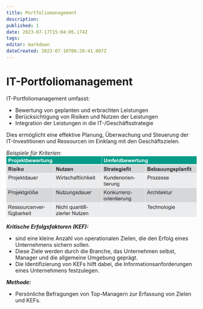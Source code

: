```yaml
---
title: Portfoliomanagement
description: 
published: 1
date: 2023-07-17T15:04:05.174Z
tags: 
editor: markdown
dateCreated: 2023-07-10T06:20:41.007Z
---
```


# IT-Portfoliomanagement

IT-Portfoliomanagement umfasst:

- Bewertung von geplanten und erbrachten Leistungen
- Berücksichtigung von Risiken und Nutzen der Leistungen
- Integration der Leistungen in die IT-/Geschäftsstrategie

Dies ermöglicht eine effektive Planung, Überwachung und Steuerung der IT-Investitionen und Ressourcen im Einklang mit den Geschäftszielen.

_Beispiele für Kriterien:_
![portfoliomanagement.png](/fom/semester-4/it-management/portfoliomanagement.png)

**_Kritische Erfolgsfaktoren (KEF):_**
- sind eine kleine Anzahl von operationalen Zielen, die den Erfolg eines Unternehmens sichern sollen.
- Diese Ziele werden durch die Branche, das Unternehmen selbst, Manager und die allgemeine Umgebung geprägt.
- Die Identifizierung von KEFs hilft dabei, die Informationsanforderungen eines Unternehmens festzulegen.

_**Methode:**_
- Persönliche Befragungen von Top-Managern zur Erfassung von Zielen und KEFs.




